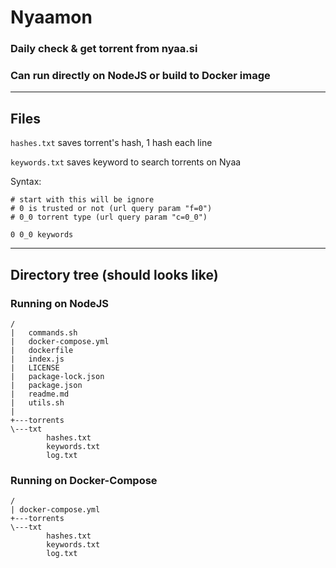 # Nyaamon

### Daily check & get torrent from nyaa.si
### Can run directly on NodeJS or build to Docker image
<hr>

## Files
``` hashes.txt ``` saves torrent's hash, 1 hash each line

``` keywords.txt ``` saves keyword to search torrents on Nyaa

Syntax:
```
# start with this will be ignore
# 0 is trusted or not (url query param "f=0")
# 0_0 torrent type (url query param "c=0_0")

0 0_0 keywords
```

<hr>

## Directory tree (should looks like)
### Running on NodeJS
``` 
/
|   commands.sh
|   docker-compose.yml
|   dockerfile
|   index.js
|   LICENSE
|   package-lock.json
|   package.json
|   readme.md
|   utils.sh
|   
+---torrents
\---txt
        hashes.txt
        keywords.txt
        log.txt
```
### Running on Docker-Compose
```
/
| docker-compose.yml
+---torrents
\---txt
		hashes.txt
        keywords.txt
        log.txt
```